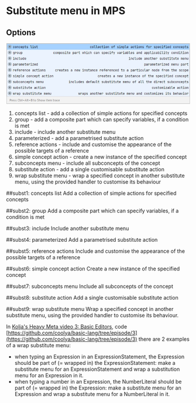# Substitute menu in MPS

## Options﻿

![Substitute menu options](images/substitutions.jpg)

1. concepts list - add a collection of simple actions for specified concepts
2. group - add a composite part which can specify variables, if a condition is met
3. include - include another substitute menu
4. parameterized - add a parametrised substitute action
5. reference actions -  include and customise the appearance of the possible targets of a reference
6. simple concept action - create a new instance of the specified concept
7. subconcepts menu - include all subconcepts of the concept
8. substitute action - add a single customisable substitute action
9. wrap substitute menu - wrap a specified concept in another substitute menu, using the provided handler to customise its behaviour


##subst1: concepts list
Add a collection of simple actions for specified concepts


##subst2: group
Add a composite part which can specify variables, if a condition is met


##subst3: include
Include another substitute menu


##subst4: parameterized
Add a parametrised substitute action


##subst5: reference actions
Include and customise the appearance of the possible targets of a reference


##subst6: simple concept action
Create a new instance of the specified concept


##subst7: subconcepts menu
Include all subconcepts of the concept


##subst8: substitute action
Add a single customisable substitute action


##subst9: wrap substitute menu
Wrap a specified concept in another substitute menu, using the provided handler to customise its behaviour.

In [Kolja's Heavy Meta video 3: Basic Editors](https://heavymeta.tv/), code [https://github.com/coolya/basic-lang/tree/episode/3](https://github.com/coolya/basic-lang/tree/episode/3) there are 2 examples of a wrap substitute menu:
* when typing an Expression in an ExpressionStatement, the Expression should be part of (= wrapped in) the ExpressionStatement: make a substitute menu for an ExpressionStatement and wrap a substitution menu for an Expression in it.
* when typing a number in an Expression, the NumberLiteral should be part of (= wrapped in) the Expression: make a substitute menu for an Expression and wrap a substitute menu for a NumberLiteral in it.



